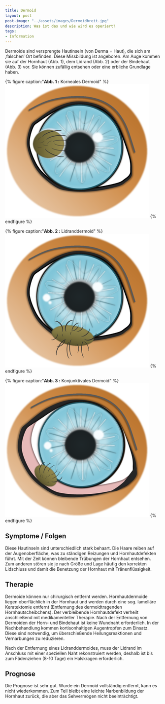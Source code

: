 ```yaml
---
title: Dermoid
layout: post
post-image: "../assets/images/Dermoidbreit.jpg"
description: Was ist das und wie wird es operiert?
tags:
- Information
---
```


Dermoide sind versprengte Hautinseln (von Derma = Haut), die sich am ‚falschen‘ Ort befinden. Diese Missbildung ist angeboren. Am Auge kommen sie auf der Hornhaut (Abb. 1), dem Lidrand (Abb. 2) oder der Bindehaut (Abb. 3) vor. Sie können zufällig entsehen oder eine erbliche Grundlage haben.


{% figure caption:"**Abb. 1 :** Korneales Dermoid" %}
![Dermoid](../assets/images/dermoid1.png)
{% endfigure %}

{% figure caption:"**Abb. 2 :** Lidranddermoid" %}
![Dermoid](../assets/images/dermoid2.png)
{% endfigure %}


{% figure caption:"**Abb. 3 :** Konjunktivales Dermoid" %}
![Dermoid](../assets/images/dermoid3.png)
{% endfigure %}

## Symptome / Folgen

Diese Hautinseln sind unterschiedlich stark behaart. Die Haare reiben auf der Augenoberfläche, was zu ständigen Reizungen und Hornhautdefekten führt. Mit der Zeit können bleibende Trübungen der Hornhaut entsehen. Zum anderen stören sie je nach Größe und Lage häufig den korrekten Lidschluss und damit die Benetzung der Hornhaut mit Tränenflüssigkeit.

## Therapie

Dermoide können nur chirurgisch entfernt werden. Hornhautdermoide liegen oberflächlich in der Hornhaut und werden durch eine sog. lamelläre Keratektomie entfernt (Entfernung des dermoidtragenden Hornhautscheibchens). Der verbleibende Hornhautdefekt verheilt anschließend mit medikamenteller Therapie. Nach der Entfernung von Dermoiden der Horn- und Bindehaut ist keine Wundnaht erforderlich. In der Nachbehandlung kommen kortisonhaltigen Augentropfen zum Einsatz. Diese sind notwendig, um überschießende Heilungsreaktionen und Vernarbungen zu reduzieren.

Nach der Entfernung eines Lidranddermoides, muss der Lidrand im Anschluss mit einer speziellen
Naht rekonstruiert werden, deshalb ist bis zum Fädenziehen (8-10 Tage) ein Halskragen erforderlich.

## Prognose

Die Prognose ist sehr gut. Wurde ein Dermoid vollständig entfernt, kann es nicht wiederkommen. Zum Teil bleibt eine leichte Narbenbildung der Hornhaut zurück, die aber das Sehvermögen nicht beeinträchtigt.
